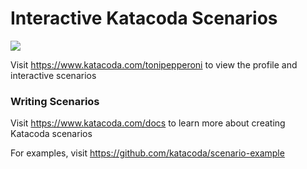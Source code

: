# Interactive Katacoda Scenarios

[![](http://shields.katacoda.com/katacoda/tonipepperoni/count.svg)](https://www.katacoda.com/tonipepperoni "Get your profile on Katacoda.com")

Visit https://www.katacoda.com/tonipepperoni to view the profile and interactive scenarios

### Writing Scenarios
Visit https://www.katacoda.com/docs to learn more about creating Katacoda scenarios

For examples, visit https://github.com/katacoda/scenario-example
